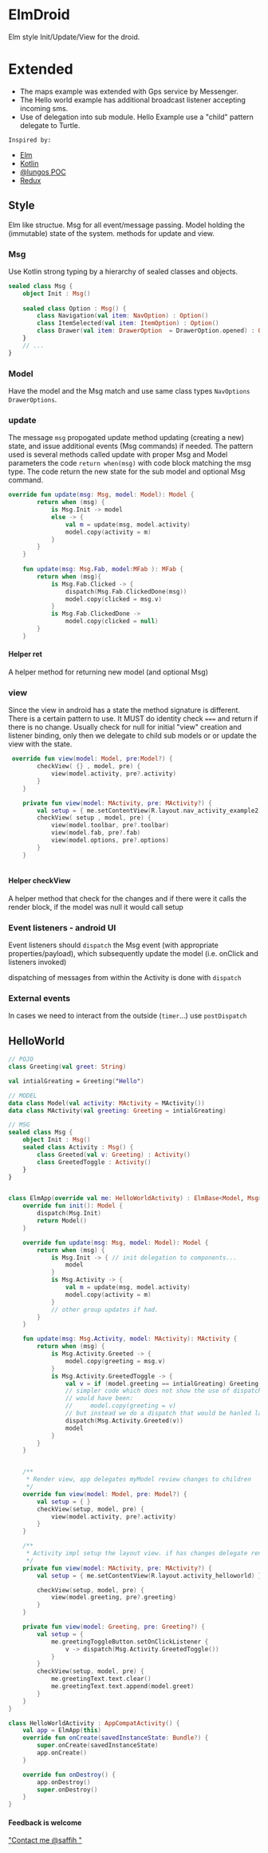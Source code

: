 # ElmDroid
Elm style Init/Update/View for the droid.

# Extended 
- The maps example was extended with Gps service by Messenger.
- The Hello world example has additional broadcast listener accepting incoming sms. 
- Use of delegation into sub module. Hello Example use a "child" pattern delegate to Turtle.

`Inspired by:` 
- [Elm](http://elm-lang.org/)
- [Kotlin](https://kotlinlang.org/)
- [@lungos POC](https://github.com/glung/elm-architecture-android) 
- [Redux](http://redux.js.org/docs/introduction/PriorArt.html)


## Style
Elm like structue. 
Msg for all event/message passing.
Model holding the (immutable) state of the system.
methods for update and view.

### Msg
Use Kotlin strong typing by a hierarchy of sealed classes and objects.
```kotlin
sealed class Msg {
    object Init : Msg()
    
    sealed class Option : Msg() {
        class Navigation(val item: NavOption) : Option()
        class ItemSelected(val item: ItemOption) : Option()
        class Drawer(val item: DrawerOption  = DrawerOption.opened) : Option()
    }
    // ...
}

```


### Model
Have the model and the Msg match and use same class types `NavOptions` `DrawerOptions`.

### update
The message `msg` propogated update method updating (creating a new) state, 
and issue additional events (Msg commands) if needed.
The pattern used is several methods called update with proper Msg and Model parameters
the code `return when(msg)` with code block matching the msg type. 
The code return the new state for the sub model and optional Msg command.

```kotlin
override fun update(msg: Msg, model: Model): Model {
        return when (msg) {
            is Msg.Init -> model
            else -> {
                val m = update(msg, model.activity)
                model.copy(activity = m)
            }
        }
    }
    
    fun update(msg: Msg.Fab, model:MFab ): MFab {
        return when (msg){
            is Msg.Fab.Clicked -> {
                dispatch(Msg.Fab.ClickedDone(msg))
                model.copy(clicked = msg.v)
            }
            is Msg.Fab.ClickedDone ->
                model.copy(clicked = null)
        }
    }
```

#### Helper ret
A helper method for returning new model (and optional Msg)
 
### view
Since the view in android has a state the method signature is different.
There is a certain pattern to use. It MUST do identity check `===` and return if there is no change.
Usually check for null for initial "view" creation and listener binding, only then we delegate to child sub models or or update the view with the state.
```kotlin
 override fun view(model: Model, pre:Model?) {
        checkView( {} , model, pre) {
            view(model.activity, pre?.activity)
        }
    }

    private fun view(model: MActivity, pre: MActivity?) {
        val setup = { me.setContentView(R.layout.nav_activity_example2) }
        checkView( setup , model, pre) {
            view(model.toolbar, pre?.toolbar)
            view(model.fab, pre?.fab)
            view(model.options, pre?.options)
        }
    }
 
```

#### Helper checkView
A helper method that check for the changes and if there were it calls the render block, if the model was null it would call setup

### Event listeners - android UI 
Event listeners should `dispatch` the Msg event (with appropriate properties/payload), 
which subsequently update the model (i.e. onClick and listeners invoked) 
 
dispatching of messages from within the Activity is done with `dispatch`
### External events  
In cases we need to interact from the outside (`timer`...) use `postDispatch`



## HelloWorld

```kotlin
// POJO
class Greeting(val greet: String)

val intialGreating = Greeting("Hello")

// MODEL
data class Model(val activity: MActivity = MActivity())
data class MActivity(val greeting: Greeting = intialGreating)

// MSG
sealed class Msg {
    object Init : Msg()
    sealed class Activity : Msg() {
        class Greeted(val v: Greeting) : Activity()
        class GreetedToggle : Activity()
    }
}


class ElmApp(override val me: HelloWorldActivity) : ElmBase<Model, Msg>(me) {
    override fun init(): Model {
        dispatch(Msg.Init)
        return Model()
    }

    override fun update(msg: Msg, model: Model): Model {
        return when (msg) {
            is Msg.Init -> { // init delegation to components...
                model
            }
            is Msg.Activity -> { 
                val m = update(msg, model.activity)
                model.copy(activity = m)
            }
            // other group updates if had.  
        }
    }

    fun update(msg: Msg.Activity, model: MActivity): MActivity {
        return when (msg) {
            is Msg.Activity.Greeted -> {
                model.copy(greeting = msg.v)
            }
            is Msg.Activity.GreetedToggle -> {
                val v = if (model.greeting == intialGreating) Greeting("world") else intialGreating
                // simpler code which does not show the use of dispatch from within an update
                // would have been:
                //     model.copy(greeting = v)
                // but instead we do a dispatch that would be hanled later by the when branch above.
                dispatch(Msg.Activity.Greeted(v))
                model
            }
        }
    }


    /**
     * Render view, app delegates myModel review changes to children
     */
    override fun view(model: Model, pre: Model?) {
        val setup = { }
        checkView(setup, model, pre) {
            view(model.activity, pre?.activity)
        }
    }

    /**
     * Activity impl setup the layout view. if has changes delegate render to impl views
     */
    private fun view(model: MActivity, pre: MActivity?) {
        val setup = { me.setContentView(R.layout.activity_helloworld) }

        checkView(setup, model, pre) {
            view(model.greeting, pre?.greeting)
        }
    }

    private fun view(model: Greeting, pre: Greeting?) {
        val setup = {
            me.greetingToggleButton.setOnClickListener { 
                v -> dispatch(Msg.Activity.GreetedToggle()) 
            }
        }
        checkView(setup, model, pre) {
            me.greetingText.text.clear()
            me.greetingText.text.append(model.greet)
        }
    }
}

class HelloWorldActivity : AppCompatActivity() {
    val app = ElmApp(this)
    override fun onCreate(savedInstanceState: Bundle?) {
        super.onCreate(savedInstanceState)
        app.onCreate()
    }

    override fun onDestroy() {
        app.onDestroy()
        super.onDestroy()
    }
}
```

#### Feedback is welcome
["Contact me @saffih "](https://twitter.com/saffih)
